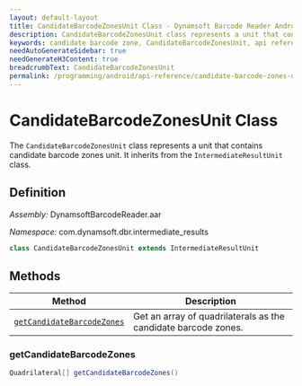 ```yaml
---
layout: default-layout
title: CandidateBarcodeZonesUnit Class - Dynamsoft Barcode Reader Android Edition
description: CandidateBarcodeZonesUnit class represents a unit that contains candidate barcode zones unit. It inherits from the IntermediateResultUnit class.
keywords: candidate barcode zone, CandidateBarcodeZonesUnit, api reference
needAutoGenerateSidebar: true
needGenerateH3Content: true
breadcrumbText: CandidateBarcodeZonesUnit
permalink: /programming/android/api-reference/candidate-barcode-zones-unit.html
---
```


# CandidateBarcodeZonesUnit Class

The `CandidateBarcodeZonesUnit` class represents a unit that contains candidate barcode zones unit. It inherits from the `IntermediateResultUnit` class.

## Definition

*Assembly:* DynamsoftBarcodeReader.aar

*Namespace:* com.dynamsoft.dbr.intermediate_results

```java
class CandidateBarcodeZonesUnit extends IntermediateResultUnit
```

## Methods

| Method | Description |
| ------ | ----------- |
| [`getCandidateBarcodeZones`](#getcandidatebarcodezones) | Get an array of quadrilaterals as the candidate barcode zones. |

### getCandidateBarcodeZones

```java
Quadrilateral[] getCandidateBarcodeZones()
```
